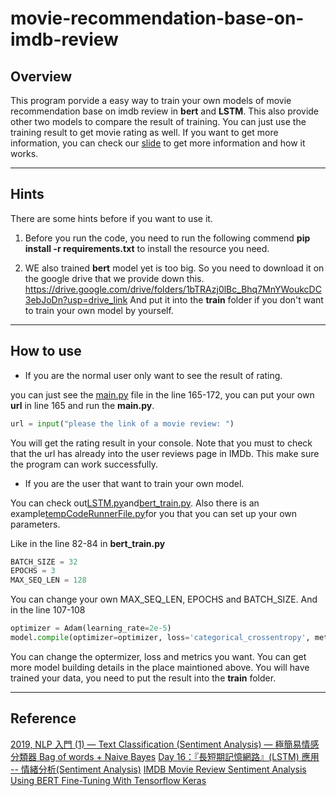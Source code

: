 # movie-recommendation-base-on-imdb-review

## Overview
This program porvide a easy way to train your own models of movie recommendation
base on imdb review in **bert** and **LSTM**. This also provide other two models to
compare the result of training. You can just use the training result to get movie rating as well.
If you want to get more information, you can check our [slide](https://docs.google.com/presentation/d/1B8eHZLpXcCA7BpNuuQ01biKqHsLOxQbO8Kihi4dgt2Y/edit#slide=id.g226f3c6c0b9_0_8) to get more information and how it works.

---

## Hints
There are some hints before if you want to use it.

1. Before you run the code, you need to run the following commend
    **pip install -r requirements.txt** 
to install the resource you need.

2. WE also trained **bert** model yet is too big. So you need to download it
on the google drive that we provide down this.
https://drive.google.com/drive/folders/1bTRAzj0lBc_Bhq7MnYWoukcDC3ebJoDn?usp=drive_link
And put it into the **train** folder if you don't want to train your own model by yourself.

---

## How to use

- If you are the normal user only want to see the result of rating.

you can just see the [main.py](https://github.com/hjhjhjhhjhjhhh/movie-recommendation-base-on-imdb-review/blob/master/main.py) file
in the line 165-172, you can put your own **url** in line 165 and run the **main.py**.
```python
url = input("please the link of a movie review: ")
```
You will get the rating result in your console.
Note that you must to check that the url has already into the user reviews page in IMDb.
This make sure the program can work successfully.


- If you are the user that want to train your own model.

You can check out[LSTM.py](https://github.com/hjhjhjhhjhjhhh/movie-recommendation-base-on-imdb-review/blob/master/train/LSTM.py)and[bert_train.py](https://github.com/hjhjhjhhjhjhhh/movie-recommendation-base-on-imdb-review/blob/master/train/bert_train.py).
Also there is an example[tempCodeRunnerFile.py](https://github.com/hjhjhjhhjhjhhh/movie-recommendation-base-on-imdb-review/blob/master/tempCodeRunnerFile.py)for you that you can set up your own parameters.

Like in the line 82-84 in **bert_train.py**
```python
BATCH_SIZE = 32
EPOCHS = 3
MAX_SEQ_LEN = 128
```
You can change your own MAX_SEQ_LEN, EPOCHS and BATCH_SIZE.
And in the line 107-108
```python
optimizer = Adam(learning_rate=2e-5)
model.compile(optimizer=optimizer, loss='categorical_crossentropy', metrics=['accuracy'])
```
You can change the optermizer, loss and metrics you want.
You can get more model building details in the place maintioned above.
You will have trained your data, you need to put the result into the **train** folder.

---

## Reference

[2019, NLP 入門 (1) — Text Classification (Sentiment Analysis) — 極簡易情感分類器 Bag of words + Naive Bayes](https://sfhsu29.medium.com/nlp-%E5%85%A5%E9%96%80-1-text-classification-sentiment-analysis-%E6%A5%B5%E7%B0%A1%E6%98%93%E6%83%85%E6%84%9F%E5%88%86%E9%A1%9E%E5%99%A8-bag-of-words-naive-bayes-e40d61de9a7f)
[Day 16：『長短期記憶網路』(LSTM) 應用 -- 情緒分析(Sentiment Analysis)](https://ithelp.ithome.com.tw/articles/10193924)
[IMDB Movie Review Sentiment Analysis Using BERT Fine-Tuning With Tensorflow Keras](https://haren.medium.com/imdb-movie-review-sentiment-analysis-using-bert-fine-tuning-with-tensorflow-keras-1473489af306)
